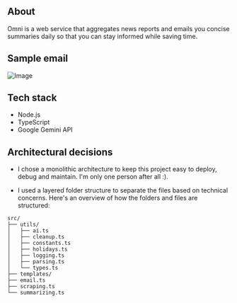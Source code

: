 ## About

Omni is a web service that aggregates news reports and emails you concise summaries daily so that you can stay informed while saving time.

## Sample email

![Image](https://github.com/user-attachments/assets/b88a7402-6fbd-458d-8eab-24ced5f43ec9)

## Tech stack

- Node.js
- TypeScript
- Google Gemini API

## Architectural decisions

- I chose a monolithic architecture to keep this project easy to deploy, debug and maintain. I'm only one person after all :).

- I used a layered folder structure to separate the files based on technical concerns. Here's an overview of how the folders and files are structured:

```
src/
├── utils/
│   ├── ai.ts
│   ├── cleanup.ts
│   ├── constants.ts
│   ├── holidays.ts
│   ├── logging.ts
│   ├── parsing.ts
│   └── types.ts
├── templates/
├── email.ts
├── scraping.ts
└── summarizing.ts
```
